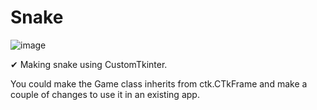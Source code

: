 # Snake
![image](https://github.com/Zyad205/Snake-tkinter/assets/131090593/1d42692a-7a18-4a85-bdb0-75d3e6ad46dd)


✔ Making snake using CustomTkinter.

You could make the Game class inherits from ctk.CTkFrame and make a couple of changes to use it in an existing app.
